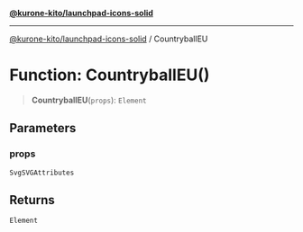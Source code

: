 [**@kurone-kito/launchpad-icons-solid**](../README.md)

***

[@kurone-kito/launchpad-icons-solid](../globals.md) / CountryballEU

# Function: CountryballEU()

> **CountryballEU**(`props`): `Element`

## Parameters

### props

`SvgSVGAttributes`

## Returns

`Element`
